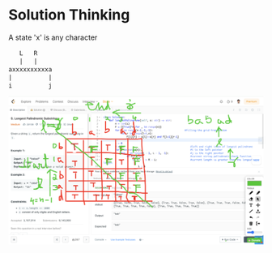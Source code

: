 



















# Solution Thinking

A state 'x' is any character
```
   L   R
   |   |
axxxxxxxxxxa
|          |
i          j
```

<p> 

<img src="/submissionImages/LC_5.png"></img>

</p>
